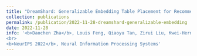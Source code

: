 ```yaml
---
title: "DreamShard: Generalizable Embedding Table Placement for Recommender Systems"
collection: publications
permalink: /publication/2022-11-28-dreamshard-generalizable-embedding
date: 2022-11-28
info: '<b>Daochen Zha</b>, Louis Feng, Qiaoyu Tan, Zirui Liu, Kwei-Herng Lai, Bhargav Bhushanam, Yuandong Tian, Arun Kejariwal, Xia Hu
<br>
<b>NeurIPS 2022</b>, Neural Information Processing Systems'
---
```

